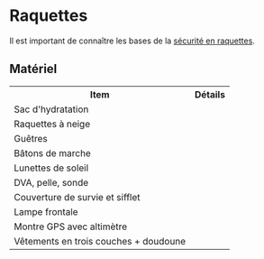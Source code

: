 # Raquettes

Il est important de connaître les bases de la [sécurité en raquettes](https://www.chamoniarde.com/images/files/La%20Base%20raquette2017.pdf).

## Matériel

<center>
    <table>
    <tr><th>Item</th><th>Détails</th></tr>
    <!-- row -->
    <tr><td>Sac d'hydratation</td><td></td></tr>
    <!-- row -->
    <tr><td>Raquettes à neige</td><td></td></tr>
    <!-- row -->
    <tr><td>Guêtres</td><td></td></tr>
    <!-- row -->
    <tr><td>Bâtons de marche</td><td></td></tr>
    <!-- row -->
    <tr><td>Lunettes de soleil</td><td></td></tr>
    <!-- row -->
    <tr><td>DVA, pelle, sonde</td><td></td></tr>
    <!-- row -->
    <tr><td>Couverture de survie et sifflet</td><td></td></tr>
    <!-- row -->
    <tr><td>Lampe frontale</td><td></td></tr>
    <!-- row -->
    <tr><td>Montre GPS avec altimètre</td><td></td></tr>
    <!-- row -->
    <tr><td>Vêtements en trois couches + doudoune</td><td></td></tr>
    </table>
</center>
